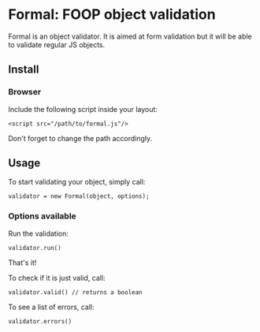 Formal: FOOP object validation
==============================

Formal is an object validator. It is aimed at form validation but it will be
able to validate regular JS objects.

Install
-------

### Browser

Include the following script inside your layout:

    <script src="/path/to/formal.js"/>

Don't forget to change the path accordingly.

Usage
-----

To start validating your object, simply call:

    validator = new Formal(object, options);

### Options available

Run the validation:

    validator.run()

That's it!

To check if it is just valid, call:

    validator.valid() // returns a boolean

To see a list of errors, call:

    validator.errors()


